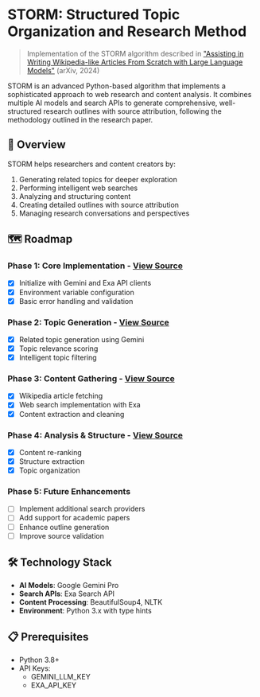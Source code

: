 # STORM: Structured Topic Organization and Research Method

> Implementation of the STORM algorithm described in ["Assisting in Writing Wikipedia-like Articles From Scratch with Large Language Models"](https://arxiv.org/abs/2402.14207) (arXiv, 2024)

STORM is an advanced Python-based algorithm that implements a sophisticated approach to web research and content analysis. It combines multiple AI models and search APIs to generate comprehensive, well-structured research outlines with source attribution, following the methodology outlined in the research paper.

## 🎯 Overview

STORM helps researchers and content creators by:
1. Generating related topics for deeper exploration
2. Performing intelligent web searches
3. Analyzing and structuring content
4. Creating detailed outlines with source attribution
5. Managing research conversations and perspectives

## 🗺️ Roadmap

### Phase 1: Core Implementation - [View Source](storm.py#L27-L40)
- [x] Initialize with Gemini and Exa API clients
- [x] Environment variable configuration
- [x] Basic error handling and validation

### Phase 2: Topic Generation - [View Source](storm.py#L42-L84)
- [x] Related topic generation using Gemini
- [x] Topic relevance scoring
- [x] Intelligent topic filtering

### Phase 3: Content Gathering - [View Source](storm.py#L86-L165)
- [x] Wikipedia article fetching
- [x] Web search implementation with Exa
- [x] Content extraction and cleaning

### Phase 4: Analysis & Structure - [View Source](storm.py#L167-L220)
- [x] Content re-ranking
- [x] Structure extraction
- [x] Topic organization

### Phase 5: Future Enhancements
- [ ] Implement additional search providers
- [ ] Add support for academic papers
- [ ] Enhance outline generation
- [ ] Improve source validation

## 🛠️ Technology Stack

- **AI Models**: Google Gemini Pro
- **Search APIs**: Exa Search API
- **Content Processing**: BeautifulSoup4, NLTK
- **Environment**: Python 3.x with type hints

## 📋 Prerequisites

- Python 3.8+
- API Keys:
  - GEMINI_LLM_KEY
  - EXA_API_KEY


